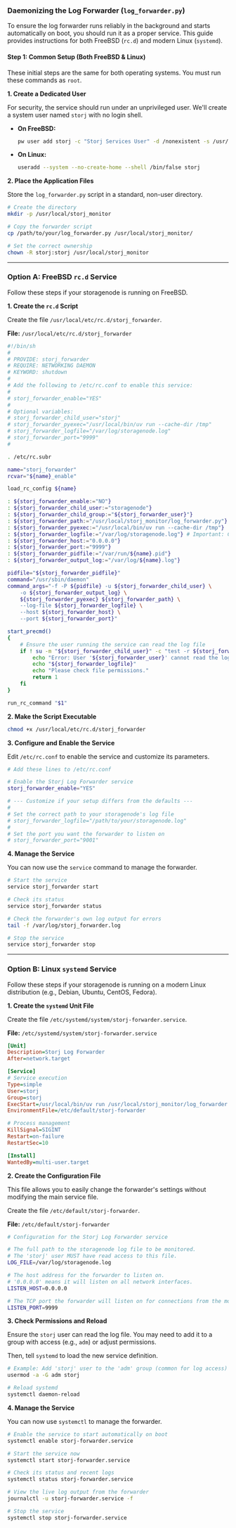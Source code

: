 ### Daemonizing the Log Forwarder (`log_forwarder.py`)

To ensure the log forwarder runs reliably in the background and starts automatically on boot, you should run it as a proper service. This guide provides instructions for both FreeBSD (`rc.d`) and modern Linux (`systemd`).

#### Step 1: Common Setup (Both FreeBSD & Linux)

These initial steps are the same for both operating systems. You must run these commands as `root`.

**1. Create a Dedicated User**

For security, the service should run under an unprivileged user. We'll create a system user named `storj` with no login shell.

*   **On FreeBSD:**
    ```bash
    pw user add storj -c "Storj Services User" -d /nonexistent -s /usr/sbin/nologin
    ```
*   **On Linux:**
    ```bash
    useradd --system --no-create-home --shell /bin/false storj
    ```

**2. Place the Application Files**

Store the `log_forwarder.py` script in a standard, non-user directory.

```bash
# Create the directory
mkdir -p /usr/local/storj_monitor

# Copy the forwarder script
cp /path/to/your/log_forwarder.py /usr/local/storj_monitor/

# Set the correct ownership
chown -R storj:storj /usr/local/storj_monitor
```

---

### Option A: FreeBSD `rc.d` Service

Follow these steps if your storagenode is running on FreeBSD.

**1. Create the `rc.d` Script**

Create the file `/usr/local/etc/rc.d/storj_forwarder`.

**File:** `/usr/local/etc/rc.d/storj_forwarder`
```sh
#!/bin/sh
#
# PROVIDE: storj_forwarder
# REQUIRE: NETWORKING DAEMON
# KEYWORD: shutdown
#
# Add the following to /etc/rc.conf to enable this service:
#
# storj_forwarder_enable="YES"
#
# Optional variables:
# storj_forwarder_child_user="storj"
# storj_forwarder_pyexec="/usr/local/bin/uv run --cache-dir /tmp"
# storj_forwarder_logfile="/var/log/storagenode.log"
# storj_forwarder_port="9999"
#

. /etc/rc.subr

name="storj_forwarder"
rcvar="${name}_enable"

load_rc_config ${name}

: ${storj_forwarder_enable:="NO"}
: ${storj_forwarder_child_user:="storagenode"}
: ${storj_forwarder_child_group:="${storj_forwarder_user}"}
: ${storj_forwarder_path:="/usr/local/storj_monitor/log_forwarder.py"}
: ${storj_forwarder_pyexec:="/usr/local/bin/uv run --cache-dir /tmp"}
: ${storj_forwarder_logfile:="/var/log/storagenode.log"} # Important: Check this path!
: ${storj_forwarder_host:="0.0.0.0"}
: ${storj_forwarder_port:="9999"}
: ${storj_forwarder_pidfile:="/var/run/${name}.pid"}
: ${storj_forwarder_output_log:="/var/log/${name}.log"}

pidfile="${storj_forwarder_pidfile}"
command="/usr/sbin/daemon"
command_args="-f -P ${pidfile} -u ${storj_forwarder_child_user} \
    -o ${storj_forwarder_output_log} \
    ${storj_forwarder_pyexec} ${storj_forwarder_path} \
    --log-file ${storj_forwarder_logfile} \
    --host ${storj_forwarder_host} \
    --port ${storj_forwarder_port}"

start_precmd()
{
    # Ensure the user running the service can read the log file
    if ! su -m "${storj_forwarder_child_user}" -c "test -r ${storj_forwarder_logfile}"; then
        echo "Error: User '${storj_forwarder_user}' cannot read the log file:"
        echo "${storj_forwarder_logfile}"
        echo "Please check file permissions."
        return 1
    fi
}

run_rc_command "$1"
```

**2. Make the Script Executable**
```bash
chmod +x /usr/local/etc/rc.d/storj_forwarder
```

**3. Configure and Enable the Service**

Edit `/etc/rc.conf` to enable the service and customize its parameters.

```sh
# Add these lines to /etc/rc.conf

# Enable the Storj Log Forwarder service
storj_forwarder_enable="YES"

# --- Customize if your setup differs from the defaults ---
#
# Set the correct path to your storagenode's log file
# storj_forwarder_logfile="/path/to/your/storagenode.log"
#
# Set the port you want the forwarder to listen on
# storj_forwarder_port="9001"
```

**4. Manage the Service**

You can now use the `service` command to manage the forwarder.
```bash
# Start the service
service storj_forwarder start

# Check its status
service storj_forwarder status

# Check the forwarder's own log output for errors
tail -f /var/log/storj_forwarder.log

# Stop the service
service storj_forwarder stop
```

---

### Option B: Linux `systemd` Service

Follow these steps if your storagenode is running on a modern Linux distribution (e.g., Debian, Ubuntu, CentOS, Fedora).

**1. Create the `systemd` Unit File**

Create the file `/etc/systemd/system/storj-forwarder.service`.

**File:** `/etc/systemd/system/storj-forwarder.service`
```ini
[Unit]
Description=Storj Log Forwarder
After=network.target

[Service]
# Service execution
Type=simple
User=storj
Group=storj
ExecStart=/usr/local/bin/uv run /usr/local/storj_monitor/log_forwarder.py --log-file ${LOG_FILE} --host ${LISTEN_HOST} --port ${LISTEN_PORT}
EnvironmentFile=/etc/default/storj-forwarder

# Process management
KillSignal=SIGINT
Restart=on-failure
RestartSec=10

[Install]
WantedBy=multi-user.target
```

**2. Create the Configuration File**

This file allows you to easily change the forwarder's settings without modifying the main service file.

Create the file `/etc/default/storj-forwarder`.

**File:** `/etc/default/storj-forwarder`
```sh
# Configuration for the Storj Log Forwarder service

# The full path to the storagenode log file to be monitored.
# The 'storj' user MUST have read access to this file.
LOG_FILE=/var/log/storagenode.log

# The host address for the forwarder to listen on.
# '0.0.0.0' means it will listen on all network interfaces.
LISTEN_HOST=0.0.0.0

# The TCP port the forwarder will listen on for connections from the monitor.
LISTEN_PORT=9999
```

**3. Check Permissions and Reload**

Ensure the `storj` user can read the log file. You may need to add it to a group with access (e.g., `adm`) or adjust permissions.

Then, tell `systemd` to load the new service definition.
```bash
# Example: Add 'storj' user to the 'adm' group (common for log access)
usermod -a -G adm storj

# Reload systemd
systemctl daemon-reload
```

**4. Manage the Service**

You can now use `systemctl` to manage the forwarder.

```bash
# Enable the service to start automatically on boot
systemctl enable storj-forwarder.service

# Start the service now
systemctl start storj-forwarder.service

# Check its status and recent logs
systemctl status storj-forwarder.service

# View the live log output from the forwarder
journalctl -u storj-forwarder.service -f

# Stop the service
systemctl stop storj-forwarder.service
```
